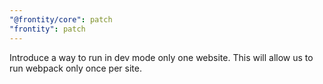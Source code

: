 ```yaml
---
"@frontity/core": patch
"frontity": patch
---
```


Introduce a way to run in dev mode only one website. This will allow us to run webpack only once per site.
